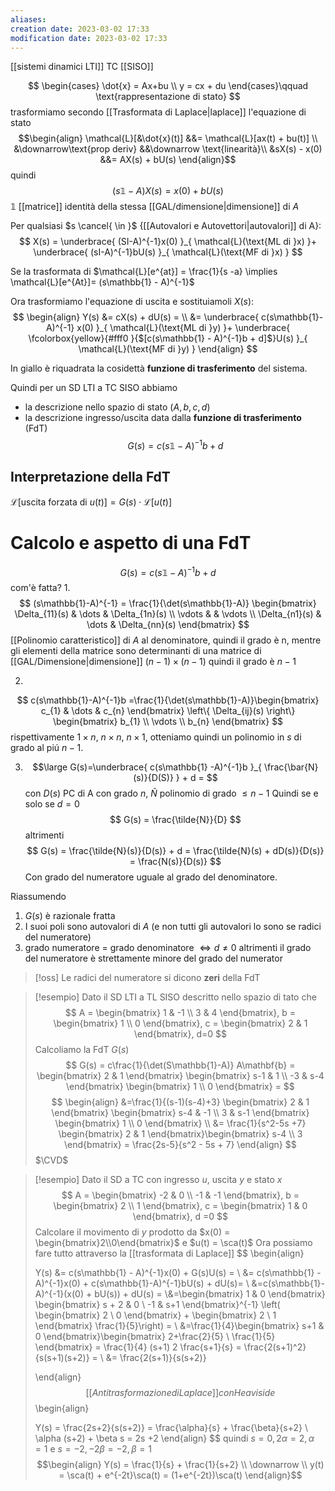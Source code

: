 ```yaml
---
aliases: 
creation date: 2023-03-02 17:33
modification date: 2023-03-02 17:33
---
```

[[sistemi dinamici LTI]] TC [[SISO]]

$$
\begin{cases}
\dot{x} = Ax+bu \\
y = cx + du
\end{cases}\qquad \text{rappresentazione di stato}
$$
trasformiamo secondo [[Trasformata di Laplace|laplace]] l'equazione di stato
$$\begin{align}
\mathcal{L}[&\dot{x}(t)] &&= \mathcal{L}[ax(t) + bu(t)] \\
&\downarrow\text{prop deriv} &&\downarrow \text{linearità}\\
&sX(s) - x(0) &&= AX(s) + bU(s)
\end{align}$$
quindi
$$
(s\mathbb{1} - A)X(s) = x(0) + bU(s)
$$
$\mathbb{1}$ [[matrice]] identità della stessa [[GAL/dimensione|dimensione]] di $A$

Per qualsiasi $s \cancel{ \in }$ {[[Autovalori e Autovettori|autovalori]] di A}:
$$
X(s) = \underbrace{ (SI-A)^{-1}x(0)  }_{ \mathcal{L}(\text{ML di }x) }+ \underbrace{ (sI-A)^{-1}bU(s) }_{ \mathcal{L}(\text{MF di }x) }
$$

Se la trasformata di $\mathcal{L}[e^{at}] = \frac{1}{s -a} \implies \mathcal{L}[e^{At}]= (s\mathbb{1} - A)^{-1}$ 

Ora trasformiamo l'equazione di uscita e sostituiamoli $X(s)$:
$$
\begin{align}
Y(s) &= cX(s) + dU(s) = \\
&= \underbrace{ c(s\mathbb{1}-A)^{-1} x(0)  }_{ \mathcal{L}(\text{ML di }y) }+ \underbrace{ \fcolorbox{yellow}{#fff0 }{$[c(s\mathbb{1} - A)^{-1}b + d]$}U(s) }_{ \mathcal{L}(\text{MF di }y) }
\end{align}
$$

In giallo è riquadrata la cosidettà **funzione di trasferimento** del sistema.

Quindi per un SD LTI a TC SISO abbiamo 
- la descrizione nello spazio di stato $(A,b,c,d)$
- la descrizione ingresso/uscita data dalla **funzione di trasferimento** (FdT)
  $$
G(s) = c(s\mathbb{1}-A)^{-1} b + d
$$

## Interpretazione  della FdT

$\mathcal{L}[$uscita forzata di $u(t)] = G(s)\cdot \mathcal{L}[u(t)]$

# Calcolo e aspetto di una FdT
$$
G(s) = c(s\mathbb{1}-A)^{-1}b + d
$$
com'è fatta?
1.
$$
(s\mathbb{1}-A)^{-1} = \frac{1}{\det(s\mathbb{1}-A)} \begin{bmatrix}
\Delta_{11}(s) & \dots & \Delta_{1n}(s) \\
\vdots &  & \vdots \\
\Delta_{n1}(s)  & \dots & \Delta_{nn}(s)
\end{bmatrix}
$$
[[Polinomio caratteristico]] di $A$ al denominatore, quindi il grado è n, mentre gli elementi della matrice sono determinanti di una matrice di [[GAL/Dimensione|dimensione]] $(n-1)\times(n-1)$ quindi il grado è $n-1$


2.
$$
c(s\mathbb{1}-A)^{-1}b =\frac{1}{\det(s\mathbb{1}-A)}\begin{bmatrix}
c_{1} & \dots & c_{n}
\end{bmatrix}
\left\{ \Delta_{ij}(s) \right\} \begin{bmatrix}
b_{1} \\
\vdots \\
b_{n}
\end{bmatrix}
$$
rispettivamente $1\times n$, $n\times n$, $n\times 1$, otteniamo quindi un polinomio in $s$ di grado al piú $n-1$.

3. 
   $$\large
G(s)=\underbrace{ c(s\mathbb{1} -A)^{-1}b }_{ \frac{\bar{N}(s)}{D(S)} } + d = 
$$
con $D(s)$ PC di A con grado $n$, $\tilde{N}$ polinomio di grado $\leq n-1$
Quindi se e solo se $d=0$
$$
G(s) = \frac{\tilde{N}}{D}
$$
altrimenti
$$
G(s) =  \frac{\tilde{N}(s)}{D(s)} + d = \frac{\tilde{N}(s) + dD(s)}{D(s)} = \frac{N(s)}{D(s)} 
$$
Con grado del numeratore uguale al grado del denominatore. 

Riassumendo

1. $G(s)$ è razionale fratta
2. I suoi poli sono autovalori di $A$ (e non tutti gli autovalori lo sono se radici del numeratore)
3. grado numeratore = grado denominatore $\iff d \neq 0$ altrimenti il grado del numeratore è strettamente minore del grado del numerator

>[!oss] Le radici del numeratore si dicono **zeri** della FdT


>[!esempio]
>Dato il SD LTI a TL SISO descritto nello spazio di tato che
> $$
>A = \begin{bmatrix}
1 & -1 \\
3 & 4
\end{bmatrix}, b = \begin{bmatrix}
1 \\
0 
\end{bmatrix}, c = \begin{bmatrix}
2 & 1
\end{bmatrix}, d=0
>$$
>Calcoliamo la FdT $G(s)$
> $$
>G(s) = c\frac{1}{\det(S\mathbb{1}-A)} A\mathbf{b} = \begin{bmatrix}
>2  & 1
>\end{bmatrix} \begin{bmatrix}
>s-1 & 1 \\
>-3 & s-4
>\end{bmatrix} \begin{bmatrix}
>1 \\
>0
>\end{bmatrix} =
>$$
>$$
\begin{align}
> &=\frac{1}{(s-1)(s-4)+3} \begin{bmatrix}
2 & 1
\end{bmatrix} \begin{bmatrix}
s-4 & -1  \\
3 & s-1
\end{bmatrix} \begin{bmatrix}
1 \\
0
\end{bmatrix} \\
 &= \frac{1}{s^2-5s +7} \begin{bmatrix}
2 & 1
\end{bmatrix}\begin{bmatrix}
s-4 \\
3
\end{bmatrix} = \frac{2s-5}{s^2 - 5s + 7}
\end{align}
>$$
>$\CVD$

> [!esempio]
> Dato il SD a TC con ingresso $u$, uscita $y$ e stato $x$
> $$
> A = \begin{bmatrix}
> -2 & 0 \\
> -1 & -1
> \end{bmatrix}, b = \begin{bmatrix}
> 2 \\
> 1
> \end{bmatrix},
> c = \begin{bmatrix}
> 1 & 0
> \end{bmatrix}, d =0
> $$
> Calcolare il movimento di $y$ prodotto da $x(0) = \begin{bmatrix}2\\0\end{bmatrix}$ e $u(t) = \sca(t)$
> Ora possiamo fare tutto attraverso la [[trasformata di Laplace]]
> $$
> \begin{align}
> 
> Y(s) &= c(s\mathbb{1} - A)^{-1}x(0) + G(s)U(s) = \\
> &= c(s\mathbb{1} -A)^{-1}x(0) + c(s\mathbb{1}-A)^{-1}bU(s) + dU(s)= \\
> &=c(s\mathbb{1}-A)^{-1}(x(0) + bU(s)) + dU(s) = \\&=\begin{bmatrix}
>1 & 0
>\end{bmatrix} \begin{bmatrix}
>s + 2 & 0 \\
>-1 & s+1
>\end{bmatrix}^{-1} \left( \begin{bmatrix}
>2 \\
>0
>\end{bmatrix} + \begin{bmatrix}
>2 \\
>1
>\end{bmatrix} \frac{1}{5}\right)  = \\
>&=\frac{1}{4}\begin{bmatrix}
s+1 & 0
\end{bmatrix}\begin{bmatrix}
>2+\frac{2}{5} \\
\frac{1}{5}
>\end{bmatrix} = \frac{1}{4} (s+1) 2 \frac{s+1}{s} = \frac{2(s+1)^2}{s(s+1)(s+2)} = \\
> &= \frac{2(s+1)}{s(s+2)}
>
> \end{align}
> $$
> [[Antitrasformazione di Laplace]] con Heaviside
> $$
> \begin{align}
>
>Y(s) = \frac{2s+2}{s(s+2)} = \frac{\alpha}{s} + \frac{\beta}{s+2} \\
>\alpha (s+2) + \beta s = 2s +2
\end{align}
>$$
>quindi $s = 0, 2\alpha = 2, \alpha = 1$ e $s=-2, -2\beta = -2, \beta=1$
>$$\begin{align}
>Y(s) = \frac{1}{s} + \frac{1}{s+2} \\
>\downarrow \\
>y(t) = \sca(t) + e^{-2t}\sca(t) = (1+e^{-2t})\sca(t)
>\end{align}$$